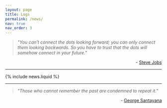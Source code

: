 ```yaml
---
layout: page
title: Logs
permalink: /news/
nav: true
nav_order: 3
---
```

> *"You can't connect the dots looking forward; you can only connect them looking backwards. So you have to trust that the dots will somehow connect in your future."*
<div style="float:right">- <a href="https://en.wikipedia.org/wiki/Steve_Jobs">Steve Jobs</a> </div>
<br>

---
{% include news.liquid %}

---
> *"Those who cannot remember the past are condemned to repeat it."*
<div style="float:right">- <a href="https://en.wikipedia.org/wiki/George_Santayana">George Santayana</a> </div>